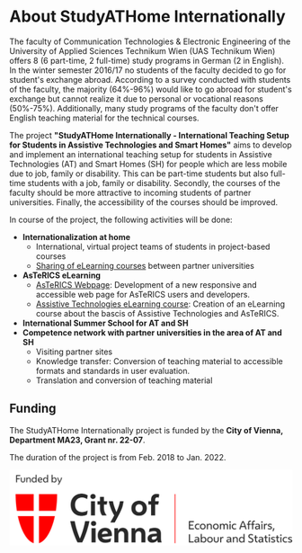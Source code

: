 # About StudyATHome Internationally

The faculty of Communication Technologies & Electronic Engineering of the University of Applied Sciences Technikum Wien (UAS Technikum Wien) offers 8 (6 part-time, 2 full-time) study programs in German (2 in English). In the winter semester 2016/17 no students of the faculty decided to go for student's exchange abroad. According to a survey conducted with students of the faculty, the majority (64%-96%) would like to go abroad for student's exchange but cannot realize it due to personal or vocational reasons (50%-75%). Additionally, many study programs of the faculty don't offer English teaching material for the technical courses.

The project **"StudyATHome Internationally - International Teaching Setup for Students in Assistive Technologies and Smart Homes"** aims to develop and implement an international teaching setup for students in Assistive Technologies (AT) and Smart Homes (SH) for people which are less mobile due to job, family or disability. This can be part-time students but also full-time students with a job, family or disability. Secondly, the courses of the faculty should be more attractive to incoming students of partner universities. Finally, the accessibility of the courses should be improved.

In course of the project, the following activities will be done:

* **Internationalization at home**
  * International, virtual project teams of students in project-based courses
  * [Sharing of eLearning courses](../e-learning-sharing/) between partner universities
* **AsTeRICS eLearning**
  * [AsTeRICS Webpage](https://www.asterics.eu): Development of a new responsive and accessible web page for AsTeRICS users and developers.
  * [Assistive Technologies eLearning course](../courses/assistive-technologies-basics/): Creation of an eLearning course about the bascis of Assistive Technologies and AsTeRICS.
* **International Summer School for AT and SH**
* **Competence network with partner universities in the area of AT and SH**
  * Visiting partner sites
  * Knowledge transfer: Conversion of teaching material to accessible formats and standards in user evaluation.
  * Translation and conversion of teaching material

## Funding

The StudyATHome Internationally project is funded by the **City of Vienna, Department MA23, Grant nr. 22-07**.

The duration of the project is from Feb. 2018 to Jan. 2022.

![Logo of City of Vienna](../.vuepress/public/assets/img/logos/ma23_funded.png "Logo of the City of Vienna")
